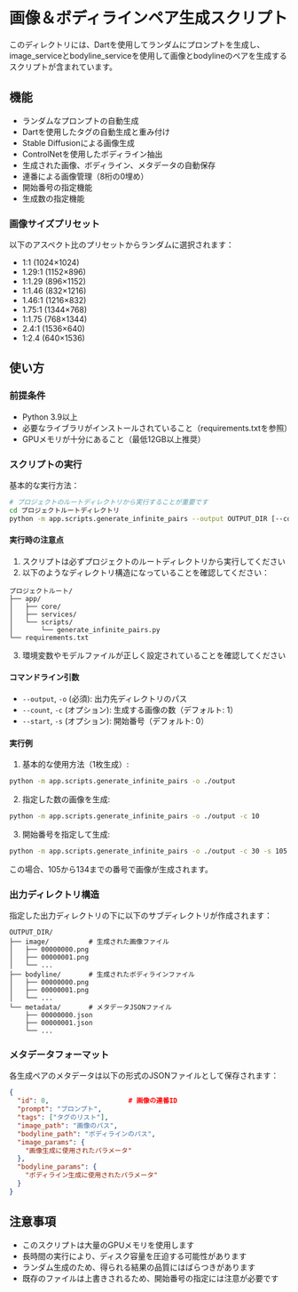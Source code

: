 # 画像＆ボディラインペア生成スクリプト

このディレクトリには、Dartを使用してランダムにプロンプトを生成し、image_serviceとbodyline_serviceを使用して画像とbodylineのペアを生成するスクリプトが含まれています。

## 機能

- ランダムなプロンプトの自動生成
- Dartを使用したタグの自動生成と重み付け
- Stable Diffusionによる画像生成
- ControlNetを使用したボディライン抽出
- 生成された画像、ボディライン、メタデータの自動保存
- 連番による画像管理（8桁の0埋め）
- 開始番号の指定機能
- 生成数の指定機能

### 画像サイズプリセット

以下のアスペクト比のプリセットからランダムに選択されます：

- 1:1 (1024×1024)
- 1.29:1 (1152×896)
- 1:1.29 (896×1152)
- 1:1.46 (832×1216)
- 1.46:1 (1216×832)
- 1.75:1 (1344×768)
- 1:1.75 (768×1344)
- 2.4:1 (1536×640)
- 1:2.4 (640×1536)

## 使い方

### 前提条件

- Python 3.9以上
- 必要なライブラリがインストールされていること（requirements.txtを参照）
- GPUメモリが十分にあること（最低12GB以上推奨）

### スクリプトの実行

基本的な実行方法：

```bash
# プロジェクトのルートディレクトリから実行することが重要です
cd プロジェクトルートディレクトリ
python -m app.scripts.generate_infinite_pairs --output OUTPUT_DIR [--count COUNT] [--start START]
```

#### 実行時の注意点

1. スクリプトは必ずプロジェクトのルートディレクトリから実行してください
2. 以下のようなディレクトリ構造になっていることを確認してください：

```
プロジェクトルート/
├── app/
│   ├── core/
│   ├── services/
│   └── scripts/
│       └── generate_infinite_pairs.py
└── requirements.txt
```

3. 環境変数やモデルファイルが正しく設定されていることを確認してください

#### コマンドライン引数

- `--output`, `-o` (必須): 出力先ディレクトリのパス
- `--count`, `-c` (オプション): 生成する画像の数（デフォルト: 1）
- `--start`, `-s` (オプション): 開始番号（デフォルト: 0）

#### 実行例

1. 基本的な使用方法（1枚生成）:
```bash
python -m app.scripts.generate_infinite_pairs -o ./output
```

2. 指定した数の画像を生成:
```bash
python -m app.scripts.generate_infinite_pairs -o ./output -c 10
```

3. 開始番号を指定して生成:
```bash
python -m app.scripts.generate_infinite_pairs -o ./output -c 30 -s 105
```
この場合、105から134までの番号で画像が生成されます。

### 出力ディレクトリ構造

指定した出力ディレクトリの下に以下のサブディレクトリが作成されます：

```
OUTPUT_DIR/
├── image/          # 生成された画像ファイル
│   ├── 00000000.png
│   ├── 00000001.png
│   └── ...
├── bodyline/       # 生成されたボディラインファイル
│   ├── 00000000.png
│   ├── 00000001.png
│   └── ...
└── metadata/       # メタデータJSONファイル
    ├── 00000000.json
    ├── 00000001.json
    └── ...
```

### メタデータフォーマット

各生成ペアのメタデータは以下の形式のJSONファイルとして保存されます：

```json
{
  "id": 0,                    # 画像の連番ID
  "prompt": "プロンプト",
  "tags": ["タグのリスト"],
  "image_path": "画像のパス",
  "bodyline_path": "ボディラインのパス",
  "image_params": {
    "画像生成に使用されたパラメータ"
  },
  "bodyline_params": {
    "ボディライン生成に使用されたパラメータ"
  }
}
```

## 注意事項

- このスクリプトは大量のGPUメモリを使用します
- 長時間の実行により、ディスク容量を圧迫する可能性があります
- ランダム生成のため、得られる結果の品質にはばらつきがあります
- 既存のファイルは上書きされるため、開始番号の指定には注意が必要です 